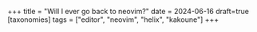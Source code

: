 +++
title = "Will I ever go back to neovim?"
date = 2024-06-16
draft=true
[taxonomies]
tags = ["editor", "neovim", "helix", "kakoune"]
+++
